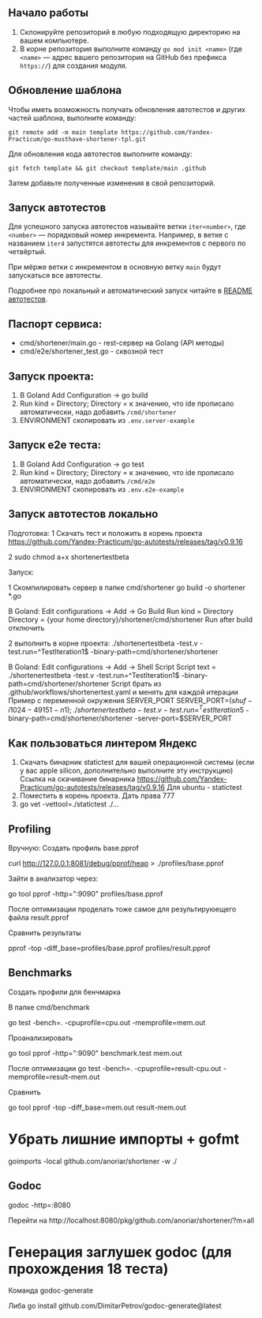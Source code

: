 ## Начало работы

1. Склонируйте репозиторий в любую подходящую директорию на вашем компьютере.
2. В корне репозитория выполните команду `go mod init <name>` (где `<name>` — адрес вашего репозитория на GitHub без префикса `https://`) для создания модуля.

## Обновление шаблона

Чтобы иметь возможность получать обновления автотестов и других частей шаблона, выполните команду:

```
git remote add -m main template https://github.com/Yandex-Practicum/go-musthave-shortener-tpl.git
```

Для обновления кода автотестов выполните команду:

```
git fetch template && git checkout template/main .github
```

Затем добавьте полученные изменения в свой репозиторий.

## Запуск автотестов

Для успешного запуска автотестов называйте ветки `iter<number>`, где `<number>` — порядковый номер инкремента. Например, в ветке с названием `iter4` запустятся автотесты для инкрементов с первого по четвёртый.

При мёрже ветки с инкрементом в основную ветку `main` будут запускаться все автотесты.

Подробнее про локальный и автоматический запуск читайте в [README автотестов](https://github.com/Yandex-Practicum/go-autotests).


## Паспорт сервиса:

* cmd/shortener/main.go - rest-сервер на Golang (API методы)
* cmd/e2e/shortener_test.go - сквозной тест

## Запуск проекта:

1. В Goland Add Configuration -> go build
2. Run kind = Directory; Directory = к значению, что ide прописало автоматически, надо добавить ```/cmd/shortener```
3. ENVIRONMENT скопировать из ```.env.server-example```


## Запуск e2e теста:

1. В Goland Add Configuration -> go test
2. Run kind = Directory; Directory = к значению, что ide прописало автоматически, надо добавить ```/cmd/e2e```
3. ENVIRONMENT скопировать из ```.env.e2e-example```



## Запуск автотестов локально
Подготовка:
1 Скачать тест и положить в корень проекта
https://github.com/Yandex-Practicum/go-autotests/releases/tag/v0.9.16

2 sudo chmod a+x shortenertestbeta

Запуск:

1 Скомпилировать сервер в папке cmd/shortener
go build -o shortener *.go

В Goland: Edit configurations -> Add -> Go Build
Run kind = Directory
Directory = {your home directory}/shortener/cmd/shortener
Run after build отключить

2 выполнить в корне проекта:
./shortenertestbeta -test.v -test.run=^TestIteration1$ -binary-path=cmd/shortener/shortener

В Goland:
Edit configurations -> Add -> Shell Script
Script text = ./shortenertestbeta -test.v -test.run=^TestIteration1$ -binary-path=cmd/shortener/shortener
Script брать из .github/workflows/shortenertest.yaml и менять для каждой итерации
Пример с переменной окружения SERVER_PORT
SERVER_PORT=$(shuf -i 1024-49151 -n 1); ./shortenertestbeta -test.v -test.run=^TestIteration5$ -binary-path=cmd/shortener/shortener -server-port=$SERVER_PORT

## Как пользоваться линтером Яндекс
1. Скачать бинарник statictest для вашей операционной системы (если у вас apple silicon, дополнительно выполните эту инструкцию)
Ссылка  на скачивание бинарника https://github.com/Yandex-Practicum/go-autotests/releases/tag/v0.9.16
Для ubuntu - statictest
2. Поместить в корень проекта. Дать права 777
3. go vet -vettool=./statictest ./...

## Profiling
Вручную:
Создать профиль base.pprof

curl http://127.0.0.1:8081/debug/pprof/heap > ./profiles/base.pprof

Зайти в анализатор через: 

go tool pprof -http=":9090" profiles/base.pprof

После оптимизации проделать тоже самое для результируюещего файла result.pprof

Сравнить результаты

pprof -top -diff_base=profiles/base.pprof profiles/result.pprof

## Benchmarks
Создать профили для бенчмарка

В папке cmd/benchmark

go test -bench=. -cpuprofile=cpu.out -memprofile=mem.out

Проанализировать

go tool pprof -http=":9090" benchmark.test mem.out

После оптимизации go test -bench=. -cpuprofile=result-cpu.out -memprofile=result-mem.out

Сравнить 

go tool pprof -top -diff_base=mem.out result-mem.out


# Убрать лишние импорты + gofmt
goimports -local github.com/anoriar/shortener -w ./

## Godoc

godoc -http=:8080

Перейти на 
http://localhost:8080/pkg/github.com/anoriar/shortener/?m=all

# Генерация заглушек godoc (для прохождения 18 теста)

Команда godoc-generate

Либа go install github.com/DimitarPetrov/godoc-generate@latest